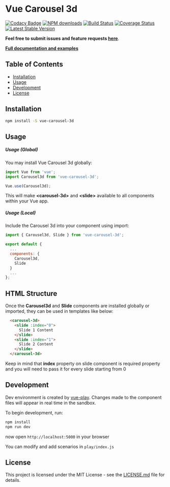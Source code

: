 # Vue Carousel 3d

[![Codacy Badge](https://api.codacy.com/project/badge/Grade/22c6361755bb4bdd935fd8534babbbb8)](https://app.codacy.com/app/Wlada/vue-carousel-3d?utm_source=github.com&utm_medium=referral&utm_content=Wlada/vue-carousel-3d&utm_campaign=Badge_Grade_Dashboard)
[![NPM downloads](https://img.shields.io/npm/dm/vue-carousel-3d.svg)](https://npmjs.com/package/vue-carousel-3d)
[![Build Status](https://travis-ci.org/Wlada/vue-carousel-3d.svg?branch=master)](https://travis-ci.org/Wlada/vue-carousel-3d)
[![Coverage Status](https://coveralls.io/repos/github/Wlada/vue-carousel-3d/badge.svg)](https://coveralls.io/github/Wlada/vue-carousel-3d)
[![Latest Stable Version](https://img.shields.io/npm/v/vue-carousel-3d.svg)](https://www.npmjs.com/package/vue-carousel-3d)


**Feel free to submit issues and feature requests [here](https://github.com/wlada/vue-carousel-3d/issues)**.

**[Full documentation and examples](https://wlada.github.io/vue-carousel-3d)**

## Table of Contents
- [Installation](#installation)
- [Usage](#usage)
- [Development](#development)
- [License](#license)

## Installation

``` bash
npm install -S vue-carousel-3d
```

## Usage

##### Usage (Global)

You may install Vue Carousel 3d globally:

``` js
import Vue from 'vue';
import Carousel3d from 'vue-carousel-3d';

Vue.use(Carousel3d);
```
This will make **&lt;carousel-3d&gt;** and **&lt;slide&gt;** available to all components within your Vue app.

##### Usage (Local)

Include the Carousel 3d into your component using import:

``` js
import { Carousel3d, Slide } from 'vue-carousel-3d';

export default {
  ...
  components: {
    Carousel3d,
    Slide
  }
  ...
};
```

## HTML Structure

Once the **Carousel3d** and **Slide** components are installed globally or imported, they can be used in templates like below:

``` html
  <carousel-3d>
    <slide :index="0">
      Slide 1 Content
    </slide>
    <slide :index="1">
      Slide 2 Content
    </slide>
  </carousel-3d>
```

Keep in mind that **index** property on slide component is required property and you will need to pass it for every slide starting from 0 

## Development

Dev environment is created by [vue-play](https://github.com/vue-play/vue-play). Changes made to the component files will appear in real time in the sandbox.

To begin development, run:

``` bash
npm install
npm run dev
```

now open  `http://localhost:5000` in your browser

You can modify and add scenarios in `play/index.js`

## License

This project is licensed under the MIT License - see the [LICENSE.md](LICENSE.md) file for details.
